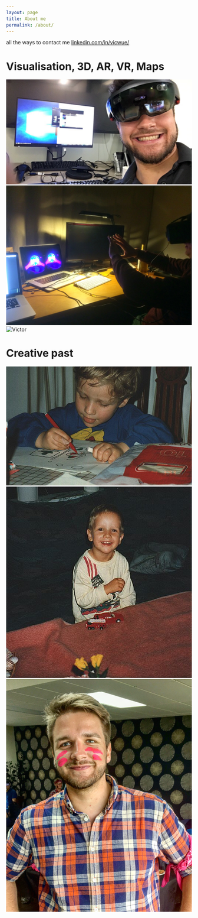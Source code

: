 ```yaml
---
layout: page
title: About me
permalink: /about/
---
```

all the ways to contact me
[linkedin.com/in/vicwue/](https://www.linkedin.com/in/vicwue/)

# Visualisation, 3D, AR, VR, Maps

<div class="split thirds">
<div>
        <img alt="Victor" src="/assets/personal/ar.JPG" />
        </div><div>
        <img alt="Victor" src="/assets/personal/vr.JPG" />
        </div><div>
        <img alt="Victor" src="/assets/personal/vr2.png" />
        </div>


</div>

# Creative past
<div class="split thirds">
<div>
        <img alt="Victor" src="/assets/personal/vic1.JPG" />
        </div><div>
        <img alt="Victor" src="/assets/personal/vic2.JPG" />
        </div><div>
        <img alt="Victor" src="/assets/personal/vic3.JPG" />
        </div>


</div>



